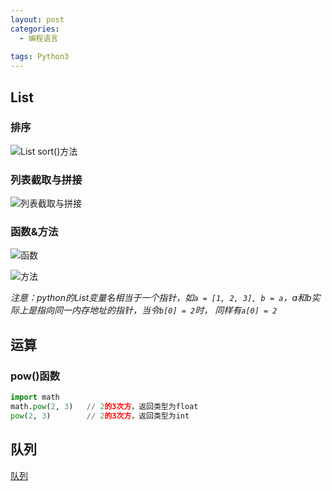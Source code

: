 ```yaml
---
layout: post
categories:
  - 编程语言
  
tags: Python3
---
```


## List

### 排序
![List sort()方法](http://ww1.sinaimg.cn/large/006bShEGgy1gbsc9dnogaj31b80k4wha.jpg)

### 列表截取与拼接
![列表截取与拼接](http://ww1.sinaimg.cn/large/006bShEGgy1gbscb7e47cj31ca0xgdl4.jpg)

### 函数&方法
![函数](http://ww1.sinaimg.cn/large/006bShEGgy1gbwysxb5txj31ay0l640t.jpg)

![方法](http://ww1.sinaimg.cn/large/006bShEGgy1gbwyuqv0jhj31aq170n36.jpg)

_注意：python的List变量名相当于一个指针，如`a = [1, 2, 3], b = a`，a和b实际上是指向同一内存地址的指针，当令`b[0] = 2`时， 同样有`a[0] = 2`_

## 运算

### pow()函数
```py
import math
math.pow(2, 3)   // 2的3次方，返回类型为float
pow(2, 3)        // 2的3次方，返回类型为int
```

## 队列
[队列](https://www.cnblogs.com/saolv/p/9839717.html)
